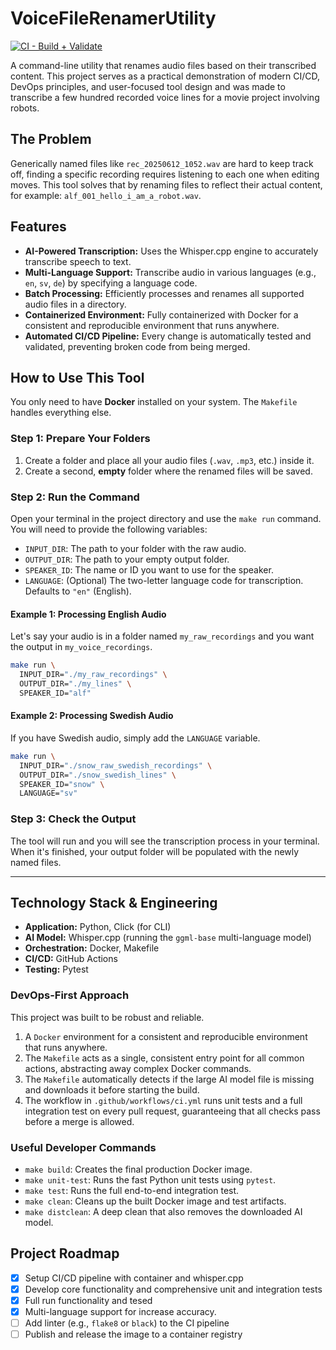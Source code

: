 # VoiceFileRenamerUtility

[![CI - Build + Validate](https://github.com/Azraul/VoiceFileRenamerUtility/actions/workflows/ci.yml/badge.svg)](https://github.com/Azraul/VoiceFileRenamerUtility/actions/workflows/ci.yml)

A command-line utility that renames audio files based on their transcribed content. This project serves as a practical demonstration of modern CI/CD, DevOps principles, and user-focused tool design and was made to transcribe a few hundred recorded voice lines for a movie project involving robots.

## The Problem

Generically named files like `rec_20250612_1052.wav` are hard to keep track off, finding a specific recording requires listening to each one when editing moves. This tool solves that by renaming files to reflect their actual content, for example: `alf_001_hello_i_am_a_robot.wav`.

## Features

-   **AI-Powered Transcription:** Uses the Whisper.cpp engine to accurately transcribe speech to text.
-   **Multi-Language Support:** Transcribe audio in various languages (e.g., `en`, `sv`, `de`) by specifying a language code.
-   **Batch Processing:** Efficiently processes and renames all supported audio files in a directory.
-   **Containerized Environment:** Fully containerized with Docker for a consistent and reproducible environment that runs anywhere.
-   **Automated CI/CD Pipeline:** Every change is automatically tested and validated, preventing broken code from being merged.

## How to Use This Tool

You only need to have **Docker** installed on your system. The `Makefile` handles everything else.

### Step 1: Prepare Your Folders

1.  Create a folder and place all your audio files (`.wav`, `.mp3`, etc.) inside it.
2.  Create a second, **empty** folder where the renamed files will be saved.

### Step 2: Run the Command

Open your terminal in the project directory and use the `make run` command. You will need to provide the following variables:

*   `INPUT_DIR`: The path to your folder with the raw audio.
*   `OUTPUT_DIR`: The path to your empty output folder.
*   `SPEAKER_ID`: The name or ID you want to use for the speaker.
*   `LANGUAGE`: (Optional) The two-letter language code for transcription. Defaults to `"en"` (English).

#### **Example 1: Processing English Audio**

Let's say your audio is in a folder named `my_raw_recordings` and you want the output in `my_voice_recordings`.

```bash
make run \
  INPUT_DIR="./my_raw_recordings" \
  OUTPUT_DIR="./my_lines" \
  SPEAKER_ID="alf"
```

#### **Example 2: Processing Swedish Audio**

If you have Swedish audio, simply add the `LANGUAGE` variable.

```bash
make run \
  INPUT_DIR="./snow_raw_swedish_recordings" \
  OUTPUT_DIR="./snow_swedish_lines" \
  SPEAKER_ID="snow" \
  LANGUAGE="sv"
```

### Step 3: Check the Output

The tool will run and you will see the transcription process in your terminal. When it's finished, your output folder will be populated with the newly named files.

---

## Technology Stack & Engineering

-   **Application:** Python, Click (for CLI)
-   **AI Model:** Whisper.cpp (running the `ggml-base` multi-language model)
-   **Orchestration:** Docker, Makefile
-   **CI/CD:** GitHub Actions
-   **Testing:** Pytest

### DevOps-First Approach

This project was built to be robust and reliable.

1.  A `Docker` environment for a consistent and reproducible environment that runs anywhere.
2.  The `Makefile` acts as a single, consistent entry point for all common actions, abstracting away complex Docker commands.
3.  The `Makefile` automatically detects if the large AI model file is missing and downloads it before starting the build.
4.  The workflow in `.github/workflows/ci.yml` runs unit tests and a full integration test on every pull request, guaranteeing that all checks pass before a merge is allowed.

### Useful Developer Commands

*   `make build`: Creates the final production Docker image.
*   `make unit-test`: Runs the fast Python unit tests using `pytest`.
*   `make test`: Runs the full end-to-end integration test.
*   `make clean`: Cleans up the built Docker image and test artifacts.
*   `make distclean`: A deep clean that also removes the downloaded AI model.

## Project Roadmap

-   [x] Setup CI/CD pipeline with container and whisper.cpp
-   [x] Develop core functionality and comprehensive unit and integration tests
-   [x] Full run functionality and tesed
-   [x] Multi-language support for increase accuracy.
-   [ ] Add linter (e.g., `flake8` or `black`) to the CI pipeline
-   [ ] Publish and release the image to a container registry
